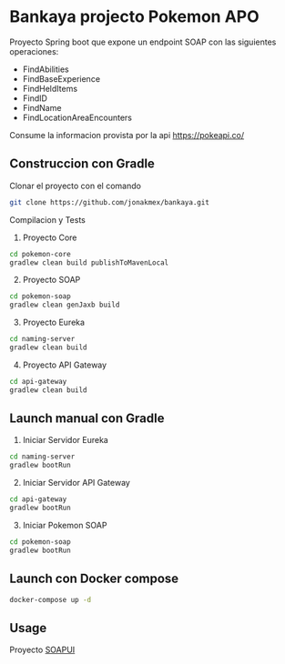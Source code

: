 # Bankaya projecto Pokemon APO

Proyecto Spring boot que expone un endpoint SOAP con las siguientes operaciones:
* FindAbilities
* FindBaseExperience
* FindHeldItems
* FindID
* FindName
* FindLocationAreaEncounters

Consume la informacion provista por la api https://pokeapi.co/

## Construccion con Gradle

Clonar el proyecto con el comando

```bash
git clone https://github.com/jonakmex/bankaya.git
```

Compilacion y Tests
1. Proyecto Core

```bash
cd pokemon-core
gradlew clean build publishToMavenLocal
```

2. Proyecto SOAP

```bash
cd pokemon-soap
gradlew clean genJaxb build 
```

3. Proyecto Eureka

```bash
cd naming-server
gradlew clean build
```
4. Proyecto API Gateway

```bash
cd api-gateway
gradlew clean build
```

## Launch manual con Gradle
1. Iniciar Servidor Eureka
```bash
cd naming-server
gradlew bootRun
```

2. Iniciar Servidor API Gateway
```bash
cd api-gateway
gradlew bootRun
```

3. Iniciar Pokemon SOAP
```bash
cd pokemon-soap
gradlew bootRun
```
## Launch con Docker compose
```bash
docker-compose up -d
```


## Usage
Proyecto [SOAPUI](https://github.com/jonakmex/bankaya/blob/main/pokemon-soapui-project.xml)
